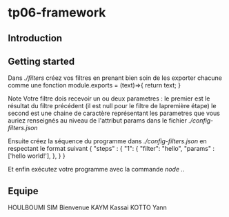 # tp06-framework

## Introduction

## Getting started

Dans *./filters* créez vos filtres en prenant bien soin de les exporter chacune comme une fonction
module.exports = (text)=>{
  return text;
}

Note
Votre filtre dois recevoir un ou deux parametres : le premier est le résultat du filtre précédent (il est null pour le filtre de lapremière étape) le second est une chaine de caractère représentant les parametres que vous auriez renseignés au niveau de l'attribut params dans le fichier *./config-filters.json*

Ensuite créez la séquence du programme dans *./config-filters.json* en respectant le format suivant
{
  "steps" : {
    "1": {
      "filter": "hello",
      "params" : ['hello world!'],
    },
  }
}

Et enfin exécutez votre programme avec la commande *node .*.

## 

##

## Equipe

HOULBOUMI SIM Bienvenue
KAYM Kassai
KOTTO Yann